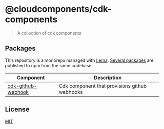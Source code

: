 # @cloudcomponents/cdk-components

> A collection of cdk components

## Packages

This repository is a monorepo managed with [Lerna](https://github.com/lerna/lerna). [Several packages](/packages) are published to npm from the same codebase.

| Component                                          | Description                                   |
| -------------------------------------------------- | --------------------------------------------- |
| [cdk-github-webhook](/packages/cdk-github-webhook) | Cdk component that provisions github webhooks |

## License

[MIT](LICENSE)
